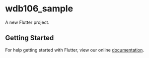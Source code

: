 # wdb106_sample

A new Flutter project.

## Getting Started

For help getting started with Flutter, view our online
[documentation](https://flutter.io/).
